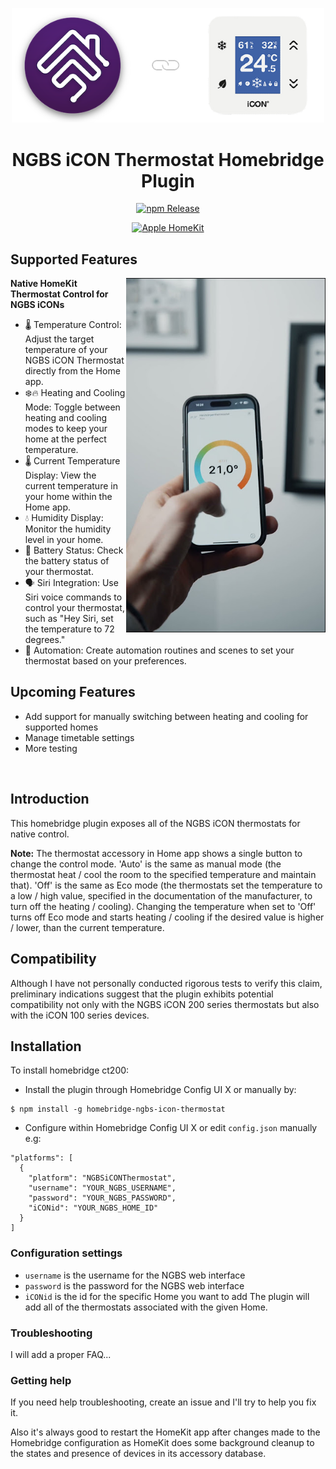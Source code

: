 <p align="center">
  <img alt="NGBS iCON Thermostat Homebridge Plugin" src="https://raw.githubusercontent.com/peterrakolcza/homebridge-ngbs-icon-thermostat/latest/assets/config.png" width="500px">
</p>
<span align="center">

# NGBS iCON Thermostat Homebridge Plugin

[![npm Release](https://flat.badgen.net/npm/v/homebridge-ngbs-icon-thermostat?icon=npm)](https://www.npmjs.com/package/homebridge-ngbs-icon-thermostat)

[![Apple HomeKit](https://flat.badgen.net/badge/apple/homekit/f89f1a?icon=apple)](https://www.apple.com/ios/home/) 

</span>

## Supported Features

<div align="left">
  <img align="right" width="319" alt="Photo of the NGBS Thermostat Homebridge plugin." src="assets/photo.jpg">
  <b>Native HomeKit Thermostat Control for NGBS iCONs</b>
  <ul>
    <li>🌡️ Temperature Control: Adjust the target temperature of your NGBS iCON Thermostat directly from the Home app.</li>
    <li>❄️🔥 Heating and Cooling Mode: Toggle between heating and cooling modes to keep your home at the perfect temperature.</li>
    <li>🌡️ Current Temperature Display: View the current temperature in your home within the Home app.</li>
    <li>💧 Humidity Display: Monitor the humidity level in your home.</li>
    <li>🔋 Battery Status: Check the battery status of your thermostat.</li>
    <li>🗣️ Siri Integration: Use Siri voice commands to control your thermostat, such as "Hey Siri, set the temperature to 72 degrees."</li>
    <li>🤖 Automation: Create automation routines and scenes to set your thermostat based on your preferences.</li>
  </ul>
</div>

## Upcoming Features

  * Add support for manually switching between heating and cooling for supported homes
  * Manage timetable settings
  * More testing

<br>

## Introduction
This homebridge plugin exposes all of the NGBS iCON thermostats for native control.

**Note:** The thermostat accessory in Home app shows a single button to change the control mode. 'Auto' is the same as manual mode (the thermostat heat / cool the room to the specified temperature and maintain that). 'Off' is the same as Eco mode (the thermostats set the temperature to a low / high value, specified in the documentation of the manufacturer, to turn off the heating / cooling). Changing the temperature when set to 'Off' turns off Eco mode and starts heating / cooling if the desired value is higher / lower, than the current temperature.

## Compatibility
Although I have not personally conducted rigorous tests to verify this claim, preliminary indications suggest that the plugin exhibits potential compatibility not only with the NGBS iCON 200 series thermostats but also with the iCON 100 series devices.

## Installation
To install homebridge ct200:
- Install the plugin through Homebridge Config UI X or manually by:
```
$ npm install -g homebridge-ngbs-icon-thermostat
```
- Configure within Homebridge Config UI X or edit `config.json` manually e.g:
```
"platforms": [
  {
    "platform": "NGBSiCONThermostat",
    "username": "YOUR_NGBS_USERNAME",
    "password": "YOUR_NGBS_PASSWORD",
    "iCONid": "YOUR_NGBS_HOME_ID"
  }
]
```
### Configuration settings
- `username` is the username for the NGBS web interface
- `password` is the password for the NGBS web interface
- `iCONid` is the id for the specific Home you want to add
The plugin will add all of the thermostats associated with the given Home.

### Troubleshooting
I will add a proper FAQ...

### Getting help
If you need help troubleshooting, create an issue and I'll try to help you fix it.

Also it's always good to restart the HomeKit app after changes made to the Homebridge configuration as HomeKit does some background cleanup to the states and presence of devices in its accessory database.
